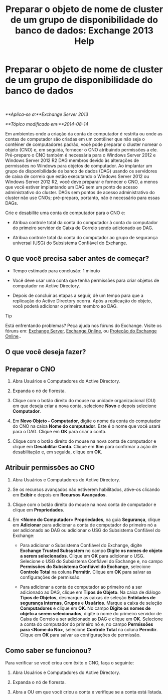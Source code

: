 ﻿---
title: 'Preparar o objeto de nome de cluster de um grupo de disponibilidade do banco de dados: Exchange 2013 Help'
TOCTitle: Preparar o objeto de nome de cluster de um grupo de disponibilidade do banco de dados
ms:assetid: 51ebf2f6-8a02-44ef-a489-ca361cb0f63a
ms:mtpsurl: https://technet.microsoft.com/pt-br/library/Ff367878(v=EXCHG.150)
ms:contentKeyID: 50485585
ms.date: 05/22/2018
mtps_version: v=EXCHG.150
ms.translationtype: MT
---

# Preparar o objeto de nome de cluster de um grupo de disponibilidade do banco de dados

 

_**Aplica-se a:**Exchange Server 2013_

_**Tópico modificado em:**2014-08-14_

Em ambientes onde a criação da conta de computador é restrita ou onde as contas de computador são criadas em um contêiner que não seja o contêiner de computadores padrão, você pode preparar o cluster nomear o objeto (CNO) e, em seguida, fornecer o CNO atribuindo permissões a ele. Pré-preparo o CNO também é necessária para o Windows Server 2012 e Windows Server 2012 R2 DAG membros devido às alterações de permissões no Windows para objetos de computador. Ao implantar um grupo de disponibilidade de banco de dados (DAG) usando os servidores de caixa de correio que estão executando o Windows Server 2012 ou Windows Server 2012 R2, você deve preparar e fornecer o CNO, a menos que você estiver implantando um DAG sem um ponto de acesso administrativo do cluster. DAGs sem pontos de acesso administrativo do cluster não use CNOs; pré-preparo, portanto, não é necessário para essas DAGs.

Crie e desabilite uma conta de computador para o CNO e:

  - Atribua controle total da conta do computador à conta do computador do primeiro servidor de Caixa de Correio sendo adicionado ao DAG.

  - Atribua controle total da conta do computador ao grupo de segurança universal (USG) do Subsistema Confiável do Exchange.

## O que você precisa saber antes de começar?

  - Tempo estimado para conclusão: 1 minuto

  - Você deve usar uma conta que tenha permissões para criar objetos de computador no Active Directory.

  - Depois de concluir as etapas a seguir, dê um tempo para que a replicação do Active Directory ocorra. Após a replicação do objeto, você poderá adicionar o primeiro membro ao DAG.


> [!TIP]
> Está enfrentando problemas? Peça ajuda nos fóruns do Exchange. Visite os fóruns em: <A href="https://go.microsoft.com/fwlink/p/?linkid=60612">Exchange Server</A>, <A href="https://go.microsoft.com/fwlink/p/?linkid=267542">Exchange Online</A>, ou <A href="https://go.microsoft.com/fwlink/p/?linkid=285351">Proteção do Exchange Online</A>..



## O que você deseja fazer?

## Preparar o CNO

1.  Abra Usuários e Computadores do Active Directory.

2.  Expanda o nó de floresta.

3.  Clique com o botão direito do mouse na unidade organizacional (OU) em que deseja criar a nova conta, selecione **Novo** e depois selecione **Computador**.

4.  Em **Novo Objeto - Computador**, digite o nome da conta do computador do CNO na caixa **Nome do computador**. Este é o nome que você usará para o DAG. Clique em **OK** para criar a conta.

5.  Clique com o botão direito do mouse na nova conta de computador e clique em **Desabilitar Conta**. Clique em **Sim** para confirmar a ação de desabilitação e, em seguida, clique em **OK**.

## Atribuir permissões ao CNO

1.  Abra Usuários e Computadores do Active Directory.

2.  Se os recursos avançados não estiverem habilitados, ative-os clicando em **Exibir** e depois em **Recursos Avançados**.

3.  Clique com o botão direito do mouse na nova conta de computador e clique em **Propriedades**.

4.  Em **\<Nome do Computador\> Propriedades**, na guia **Segurança**, clique em **Adicionar** para adicionar a conta de computador do primeiro nó a ser adicionado ao DAG ou adicionar o USG do Subsistema Confiável do Exchange:
    
      - Para adicionar o Subsistema Confiável do Exchange, digite **Exchange Trusted Subsystem** no campo **Digite os nomes de objeto a serem selecionados**. Clique em **OK** para adicionar o USG. Selecione o USG do Subsistema Confiável do Exchange e, no campo **Permissões do Subsistema Confiável do Exchange**, selecione **Controle Total** na coluna **Permitir**. Clique em **OK** para salvar as configurações de permissão.
    
      - Para adicionar a conta de computador ao primeiro nó a ser adicionado ao DAG, clique em **Tipos de Objeto**. Na caixa de diálogo **Tipos de Objetos**, desmarque as caixas de seleção **Entidades de segurança internas**, **Grupos** e **Usuários**. Marque a caixa de seleção **Computadores** e clique em **OK**. No campo **Digite os nomes de objeto a serem selecionados**, digite o nome do primeiro servidor de Caixa de Correio a ser adicionado ao DAG e clique em **OK**. Selecione a conta do computador do primeiro nó e, no campo **Permissões para \<Nome do Nó\>**, selecione **Controle Total** na coluna **Permitir**. Clique em **OK** para salvar as configurações de permissão.

## Como saber se funcionou?

Para verificar se você criou com êxito o CNO, faça o seguinte:

1.  Abra Usuários e Computadores do Active Directory.

2.  Expanda o nó de floresta.

3.  Abra a OU em que você criou a conta e verifique se a conta está listada.

